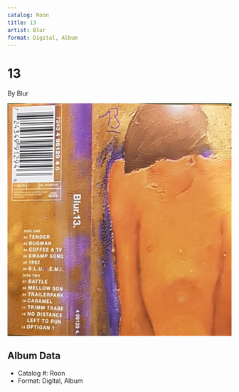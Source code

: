 ```yaml
---
catalog: Roon
title: 13
artist: Blur
format: Digital, Album
---
```


# 13

By Blur

![](../../assets/albumcovers/Blur-13.png)

## Album Data

- Catalog #: Roon
- Format: Digital, Album


